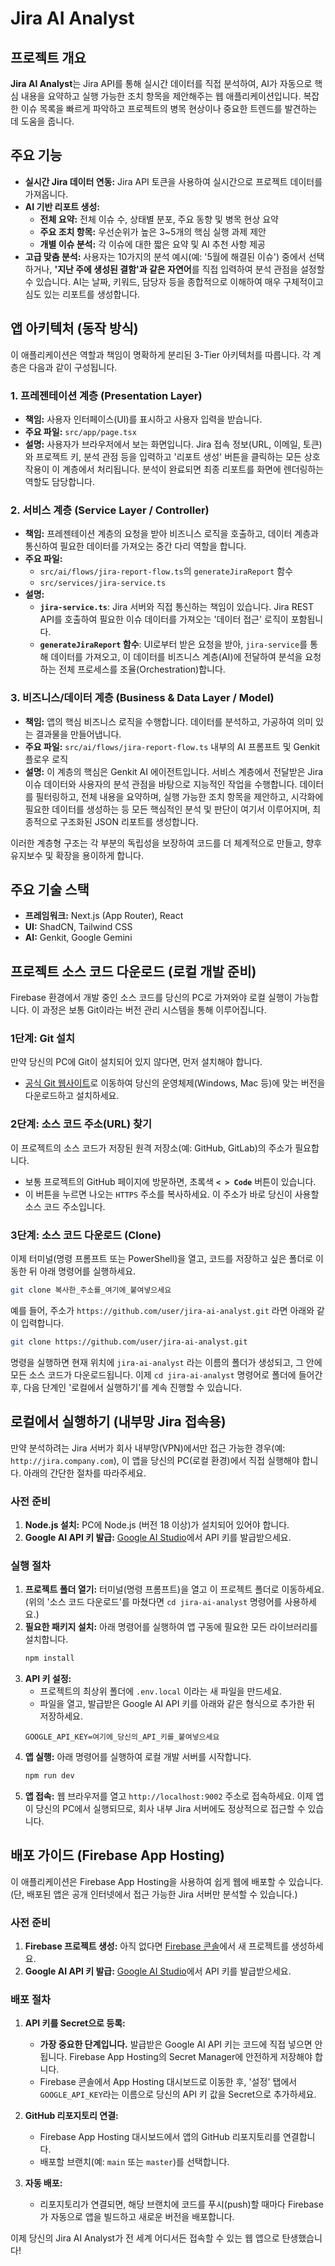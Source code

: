 # Jira AI Analyst

## 프로젝트 개요

**Jira AI Analyst**는 Jira API를 통해 실시간 데이터를 직접 분석하여, AI가 자동으로 핵심 내용을 요약하고 실행 가능한 조치 항목을 제안해주는 웹 애플리케이션입니다. 복잡한 이슈 목록을 빠르게 파악하고 프로젝트의 병목 현상이나 중요한 트렌드를 발견하는 데 도움을 줍니다.

## 주요 기능

- **실시간 Jira 데이터 연동:** Jira API 토큰을 사용하여 실시간으로 프로젝트 데이터를 가져옵니다.
- **AI 기반 리포트 생성:**
  - **전체 요약:** 전체 이슈 수, 상태별 분포, 주요 동향 및 병목 현상 요약
  - **주요 조치 항목:** 우선순위가 높은 3~5개의 핵심 실행 과제 제안
  - **개별 이슈 분석:** 각 이슈에 대한 짧은 요약 및 AI 추천 사항 제공
- **고급 맞춤 분석:** 사용자는 10가지의 분석 예시(예: '5월에 해결된 이슈') 중에서 선택하거나, **'지난 주에 생성된 결함'과 같은 자연어**를 직접 입력하여 분석 관점을 설정할 수 있습니다. AI는 날짜, 키워드, 담당자 등을 종합적으로 이해하여 매우 구체적이고 심도 있는 리포트를 생성합니다.

## 앱 아키텍처 (동작 방식)

이 애플리케이션은 역할과 책임이 명확하게 분리된 3-Tier 아키텍처를 따릅니다. 각 계층은 다음과 같이 구성됩니다.

### 1. 프레젠테이션 계층 (Presentation Layer)
- **책임:** 사용자 인터페이스(UI)를 표시하고 사용자 입력을 받습니다.
- **주요 파일:** `src/app/page.tsx`
- **설명:** 사용자가 브라우저에서 보는 화면입니다. Jira 접속 정보(URL, 이메일, 토큰)와 프로젝트 키, 분석 관점 등을 입력하고 '리포트 생성' 버튼을 클릭하는 모든 상호작용이 이 계층에서 처리됩니다. 분석이 완료되면 최종 리포트를 화면에 렌더링하는 역할도 담당합니다.

### 2. 서비스 계층 (Service Layer / Controller)
- **책임:** 프레젠테이션 계층의 요청을 받아 비즈니스 로직을 호출하고, 데이터 계층과 통신하여 필요한 데이터를 가져오는 중간 다리 역할을 합니다.
- **주요 파일:** 
    - `src/ai/flows/jira-report-flow.ts`의 `generateJiraReport` 함수
    - `src/services/jira-service.ts`
- **설명:**
    - **`jira-service.ts`**: Jira 서버와 직접 통신하는 책임이 있습니다. Jira REST API를 호출하여 필요한 이슈 데이터를 가져오는 '데이터 접근' 로직이 포함됩니다.
    - **`generateJiraReport` 함수**: UI로부터 받은 요청을 받아, `jira-service`를 통해 데이터를 가져오고, 이 데이터를 비즈니스 계층(AI)에 전달하여 분석을 요청하는 전체 프로세스를 조율(Orchestration)합니다.

### 3. 비즈니스/데이터 계층 (Business & Data Layer / Model)
- **책임:** 앱의 핵심 비즈니스 로직을 수행합니다. 데이터를 분석하고, 가공하여 의미 있는 결과물을 만들어냅니다.
- **주요 파일:** `src/ai/flows/jira-report-flow.ts` 내부의 AI 프롬프트 및 Genkit 플로우 로직
- **설명:** 이 계층의 핵심은 Genkit AI 에이전트입니다. 서비스 계층에서 전달받은 Jira 이슈 데이터와 사용자의 분석 관점을 바탕으로 지능적인 작업을 수행합니다. 데이터를 필터링하고, 전체 내용을 요약하며, 실행 가능한 조치 항목을 제안하고, 시각화에 필요한 데이터를 생성하는 등 모든 핵심적인 분석 및 판단이 여기서 이루어지며, 최종적으로 구조화된 JSON 리포트를 생성합니다.

이러한 계층형 구조는 각 부분의 독립성을 보장하여 코드를 더 체계적으로 만들고, 향후 유지보수 및 확장을 용이하게 합니다.

## 주요 기술 스택

- **프레임워크:** Next.js (App Router), React
- **UI:** ShadCN, Tailwind CSS
- **AI:** Genkit, Google Gemini

## 프로젝트 소스 코드 다운로드 (로컬 개발 준비)

Firebase 환경에서 개발 중인 소스 코드를 당신의 PC로 가져와야 로컬 실행이 가능합니다. 이 과정은 보통 Git이라는 버전 관리 시스템을 통해 이루어집니다.

### 1단계: Git 설치
만약 당신의 PC에 Git이 설치되어 있지 않다면, 먼저 설치해야 합니다.
- [공식 Git 웹사이트](https://git-scm.com/downloads)로 이동하여 당신의 운영체제(Windows, Mac 등)에 맞는 버전을 다운로드하고 설치하세요.

### 2단계: 소스 코드 주소(URL) 찾기
이 프로젝트의 소스 코드가 저장된 원격 저장소(예: GitHub, GitLab)의 주소가 필요합니다.
- 보통 프로젝트의 GitHub 페이지에 방문하면, 초록색 **`< > Code`** 버튼이 있습니다.
- 이 버튼을 누르면 나오는 `HTTPS` 주소를 복사하세요. 이 주소가 바로 당신이 사용할 소스 코드 주소입니다.

### 3단계: 소스 코드 다운로드 (Clone)
이제 터미널(명령 프롬프트 또는 PowerShell)을 열고, 코드를 저장하고 싶은 폴더로 이동한 뒤 아래 명령어를 실행하세요.

```bash
git clone 복사한_주소를_여기에_붙여넣으세요
```

예를 들어, 주소가 `https://github.com/user/jira-ai-analyst.git` 라면 아래와 같이 입력합니다.
```bash
git clone https://github.com/user/jira-ai-analyst.git
```
명령을 실행하면 현재 위치에 `jira-ai-analyst` 라는 이름의 폴더가 생성되고, 그 안에 모든 소스 코드가 다운로드됩니다. 이제 `cd jira-ai-analyst` 명령어로 폴더에 들어간 후, 다음 단계인 '로컬에서 실행하기'를 계속 진행할 수 있습니다.

## 로컬에서 실행하기 (내부망 Jira 접속용)

만약 분석하려는 Jira 서버가 회사 내부망(VPN)에서만 접근 가능한 경우(예: `http://jira.company.com`), 이 앱을 당신의 PC(로컬 환경)에서 직접 실행해야 합니다. 아래의 간단한 절차를 따라주세요.

### 사전 준비
1.  **Node.js 설치:** PC에 Node.js (버전 18 이상)가 설치되어 있어야 합니다.
2.  **Google AI API 키 발급:** [Google AI Studio](https://aistudio.google.com/app/apikey?hl=ko)에서 API 키를 발급받으세요.

### 실행 절차
1.  **프로젝트 폴더 열기:** 터미널(명령 프롬프트)을 열고 이 프로젝트 폴더로 이동하세요. (위의 '소스 코드 다운로드'를 마쳤다면 `cd jira-ai-analyst` 명령어를 사용하세요.)
2.  **필요한 패키지 설치:** 아래 명령어를 실행하여 앱 구동에 필요한 모든 라이브러리를 설치합니다.
    ```bash
    npm install
    ```
3.  **API 키 설정:**
    *   프로젝트의 최상위 폴더에 `.env.local` 이라는 새 파일을 만드세요.
    *   파일을 열고, 발급받은 Google AI API 키를 아래와 같은 형식으로 추가한 뒤 저장하세요.
    ```
    GOOGLE_API_KEY=여기에_당신의_API_키를_붙여넣으세요
    ```
4.  **앱 실행:** 아래 명령어를 실행하여 로컬 개발 서버를 시작합니다.
    ```bash
    npm run dev
    ```
5.  **앱 접속:** 웹 브라우저를 열고 `http://localhost:9002` 주소로 접속하세요. 이제 앱이 당신의 PC에서 실행되므로, 회사 내부 Jira 서버에도 정상적으로 접근할 수 있습니다.

## 배포 가이드 (Firebase App Hosting)

이 애플리케이션은 Firebase App Hosting을 사용하여 쉽게 웹에 배포할 수 있습니다. (단, 배포된 앱은 공개 인터넷에서 접근 가능한 Jira 서버만 분석할 수 있습니다.)

### 사전 준비

1.  **Firebase 프로젝트 생성:** 아직 없다면 [Firebase 콘솔](https://console.firebase.google.com/)에서 새 프로젝트를 생성하세요.
2.  **Google AI API 키 발급:** [Google AI Studio](https://aistudio.google.com/app/apikey?hl=ko)에서 API 키를 발급받으세요.

### 배포 절차

1.  **API 키를 Secret으로 등록:**
    *   **가장 중요한 단계입니다.** 발급받은 Google AI API 키는 코드에 직접 넣으면 안 됩니다. Firebase App Hosting의 Secret Manager에 안전하게 저장해야 합니다.
    *   Firebase 콘솔에서 App Hosting 대시보드로 이동한 후, '설정' 탭에서 `GOOGLE_API_KEY`라는 이름으로 당신의 API 키 값을 Secret으로 추가하세요.

2.  **GitHub 리포지토리 연결:**
    *   Firebase App Hosting 대시보드에서 앱의 GitHub 리포지토리를 연결합니다.
    *   배포할 브랜치(예: `main` 또는 `master`)를 선택합니다.

3.  **자동 배포:**
    *   리포지토리가 연결되면, 해당 브랜치에 코드를 푸시(push)할 때마다 Firebase가 자동으로 앱을 빌드하고 새로운 버전을 배포합니다.

이제 당신의 Jira AI Analyst가 전 세계 어디서든 접속할 수 있는 웹 앱으로 탄생했습니다!
